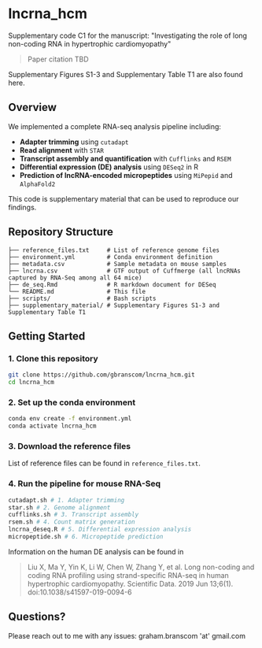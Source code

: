 # lncrna_hcm

Supplementary code C1 for the manuscript: "Investigating the role of long non-coding RNA in hypertrophic cardiomyopathy"

> Paper citation TBD

Supplementary Figures S1-3 and Supplementary Table T1 are also found here.

## Overview

We implemented a complete RNA-seq analysis pipeline including:

- **Adapter trimming** using `cutadapt`
- **Read alignment** with `STAR`
- **Transcript assembly and quantification** with `Cufflinks` and `RSEM`
- **Differential expression (DE) analysis** using `DESeq2` in R
- **Prediction of lncRNA-encoded micropeptides** using `MiPepid` and `AlphaFold2`

This code is supplementary material that can be used to reproduce our findings.

## Repository Structure
```text
├── reference_files.txt     # List of reference genome files
├── environment.yml         # Conda environment definition
├── metadata.csv            # Sample metadata on mouse samples
├── lncrna.csv              # GTF output of Cuffmerge (all lncRNAs captured by RNA-Seq among all 64 mice)
├── de_seq.Rmd              # R markdown document for DESeq
└── README.md               # This file
├── scripts/                # Bash scripts
├── supplementary_material/ # Supplementary Figures S1-3 and Supplementary Table T1
```

## Getting Started

### 1. Clone this repository

```bash
git clone https://github.com/gbranscom/lncrna_hcm.git
cd lncrna_hcm
```

### 2. Set up the conda environment

```bash
conda env create -f environment.yml
conda activate lncrna_hcm
```

### 3. Download the reference files

List of reference files can be found in `reference_files.txt`.

### 4. Run the pipeline for mouse RNA-Seq

```bash
cutadapt.sh # 1. Adapter trimming
star.sh # 2. Genome alignment
cufflinks.sh # 3. Transcript assembly
rsem.sh # 4. Count matrix generation
lncrna_deseq.R # 5. Differential expression analysis
micropeptide.sh # 6. Micropeptide prediction
```

Information on the human DE analysis can be found in

> Liu X, Ma Y, Yin K, Li W, Chen W, Zhang Y, et al. Long non-coding and coding RNA profiling using strand-specific RNA-seq in human hypertrophic cardiomyopathy. Scientific Data. 2019 Jun 13;6(1). doi:10.1038/s41597-019-0094-6

## Questions?

Please reach out to me with any issues: graham.branscom 'at' gmail.com